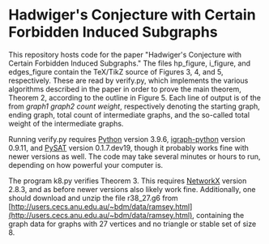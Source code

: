 # Hadwiger's Conjecture with Certain Forbidden Induced Subgraphs
This repository hosts code for the paper "Hadwiger's Conjecture with Certain Forbidden Induced Subgraphs." The files hp_figure, i_figure, and edges_figure contain the TeX/TikZ source of Figures 3, 4, and 5, respectively. These are read by verify.py, which implements the various algorithms described in the paper in order to prove the main theorem, Theorem 2, according to the outline in Figure 5. Each line of output is of the from *graph1* *graph2* *count* *weight*, respectively denoting the starting graph, ending graph, total count of intermediate graphs, and the so-called total weight of the intermediate graphs.

Running verify.py requires [Python](https://www.python.org/) version 3.9.6, [igraph-python](https://igraph.org/python) version 0.9.11, and [PySAT](https://pysathq.github.io/) version 0.1.7.dev19, though it probably works fine with newer versions as well. The code may take several minutes or hours to run, depending on how powerful your computer is.

The program k8.py verifies Theorem 3. This requires [NetworkX](https://networkx.org/) version 2.8.3, and as before newer versions also likely work fine. Additionally, one should download and unzip the file r38_27.g6 from [http://users.cecs.anu.edu.au/~bdm/data/ramsey.html](http://users.cecs.anu.edu.au/~bdm/data/ramsey.html), containing the graph data for graphs with 27 vertices and no triangle or stable set of size 8.